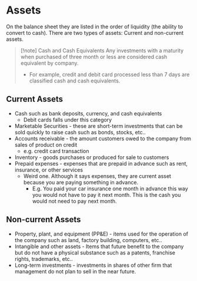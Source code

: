 

# Assets

On the balance sheet they are listed in the order of liquidity (the ability to convert to cash). There are two types of assets: Current and non-current assets. 


>[!note] Cash and Cash Equivalents
>Any investments with a maturity when purchased of three month or less are considered cash equivalent by company.
>- For example, credit and debit card processed less than 7 days are classified cash and cash equivalents. 


## Current Assets

- Cash such as bank deposits, currency, and cash equivalents
	- Debit cards falls under this category 
- Marketable Securities - these are short-term investments that can be sold quickly to raise cash such as bonds, stocks, etc.. 
- Accounts receivable - the amount customers owed to the company from sales of product on credit 
	- e.g. credit card transaction 
- Inventory - goods purchases or produced for sale to customers
- Prepaid expenses - expenses that are prepaid in advance such as rent, insurance, or other services 
	- Weird one. Although it says expenses, they are current asset because you are paying something in advance. 
		- E.g. You paid your car insurance one month in advance this way you would not have to pay it next month. This is the cash you would not need to pay next month.

## Non-current Assets

- Property, plant, and equipment (PP&E) - items used for the operation of the company such as land, factory building, computers, etc..
- Intangible and other assets - Items that future benefit to the company but do not have a physical substance such as a patents, franchise rights, trademarks, etc.. 
- Long-term investments - investments in shares of other firm that management do not plan to sell in the near future.

